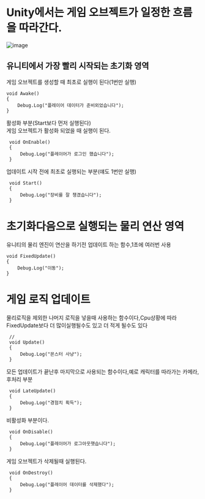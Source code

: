 # Unity에서는 게임 오브젝트가 일정한 흐름을 따라간다.
![image](https://github.com/kimcherjoung/UnityBasic_TIL/assets/101804328/5aadc681-5d34-495c-9318-ba73a6d347b2)

 ## 유니티에서 가장 빨리 시작되는 초기화 영역
 게임 오브젝트를 생성할 때 최초로 실행이 된다(1번만 실행) 
 ```
 void Awake()
 {
     Debug.Log("플레이어 데이터가 준비외었습니다");
 }
```
활성화 부분(Start보다 먼저 실행된다)  
게임 오브젝트가 활성화 되었을 때 실행이 된다.
```
 void OnEnable()
 {
     Debug.Log("플레이어가 로그인 했습니다");
 }
```
업데이트 시작 전에 최초로 실행되는 부분(얘도 1번만 실행)
```
 void Start()
 {
     Debug.Log("장비를 잘 챙겼습니다");
 }
```
 # 초기화다음으로 실행되는 물리 연산 영역
 유니티의 물리 엔진이 연산을 하기전 업데이트 하는 함수,1초에 여러번 사용
 ```
 void FixedUpdate()
 {
     Debug.Log("이동");
 }
```
# 게임 로직 업데이트
물리로직을 제외한 나머지 로직을 넣을때 사용하는 함수이다,Cpu상황에 따라 FixedUpdate보다 더 많이실행될수도 있고 더 적게 될수도 있다
```
 //
 void Update()
 {
     Debug.Log("몬스터 사냥");
 }
```
모든 업데이트가 끝난후 마지막으로 사용되는 함수이다,예로 캐릭터를 따라가는 카메라,후처리 부분
```
 void LateUpdate()
 {
     Debug.Log("경험치 획득");
 }
```
비활성화 부분이다.
```
 void OnDisable()
 {
     Debug.Log("플레이어가 로그아웃햇습니다");
 }
```
게임 오브젝트가 삭제될때 실행된다.
```
 void OnDestroy()
 {
     Debug.Log("플레이어 데이터를 삭제했다");
 }
```
